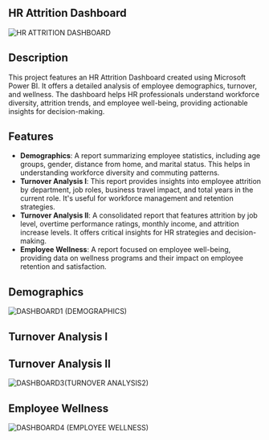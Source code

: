 ## HR Attrition Dashboard
![HR ATTRITION DASHBOARD](https://github.com/biccoomondi/HR-DATA-ANALYSIS-USING-POWER-BI/assets/170850731/71074ffc-838d-46de-bc67-96f75f79e86e)
## Description
This project features an HR Attrition Dashboard created using Microsoft Power BI. It offers a detailed analysis of employee demographics, turnover, and wellness. The dashboard helps HR professionals understand workforce diversity, attrition trends, and employee well-being, providing actionable insights for decision-making.

## Features
- **Demographics**: A report summarizing employee statistics, including age groups, gender, distance from home, and marital status. This helps in understanding workforce diversity and commuting patterns.
- **Turnover Analysis I**: This report provides insights into employee attrition by department, job roles, business travel impact, and total years in the current role. It's useful for workforce management and retention strategies.
- **Turnover Analysis II**: A consolidated report that features attrition by job level, overtime performance ratings, monthly income, and attrition increase levels. It offers critical insights for HR strategies and decision-making.
- **Employee Wellness**: A report focused on employee well-being, providing data on wellness programs and their impact on employee retention and satisfaction.
## Demographics
![DASHBOARD1 (DEMOGRAPHICS)](https://github.com/biccoomondi/HR-DATA-ANALYSIS-USING-POWER-BI/assets/170850731/29a96f76-bb4f-466c-8e70-cd313bb4ea82)

## Turnover Analysis I


## Turnover Analysis II
![DASHBOARD3(TURNOVER ANALYSIS2)](https://github.com/biccoomondi/HR-DATA-ANALYSIS-USING-POWER-BI/assets/170850731/5195ff66-2115-47f8-aa8c-5b9b893081b2)

## Employee Wellness
![DASHBOARD4 (EMPLOYEE WELLNESS)](https://github.com/biccoomondi/HR-DATA-ANALYSIS-USING-POWER-BI/assets/170850731/11d8d86f-b522-4275-ac6c-8e6d37aff613)
